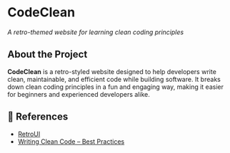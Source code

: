 # **CodeClean**

*A retro-themed website for learning clean coding principles*

## About the Project

**CodeClean** is a retro-styled website designed to help developers write clean, maintainable, and efficient code while building software. It breaks down clean coding principles in a fun and engaging way, making it easier for beginners and experienced developers alike.

## 🔗 References

* [RetroUI](https://github.com/Dksie09/RetroUI) 
* [Writing Clean Code – Best Practices](https://dev.to/favourmark05/writing-clean-code-best-practices-and-principles-3amh)
